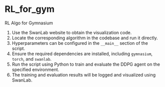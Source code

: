 # RL_for_gym
RL Algo for Gymnasium

1. Use the SwanLab website to obtain the visualization code.  
2. Locate the corresponding algorithm in the codebase and run it directly.  
3. Hyperparameters can be configured in the `__main__` section of the script.  
4. Ensure the required dependencies are installed, including `gymnasium`, `torch`, and `swanlab`.  
5. Run the script using Python to train and evaluate the DDPG agent on the specified environment.  
6. The training and evaluation results will be logged and visualized using SwanLab.